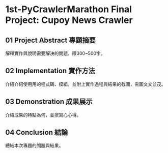 # 1st-PyCrawlerMarathon Final Project: Cupoy News Crawler


01 Project Abstract 專題摘要
---
解釋實作與說明需要解決的問題，限300~500字。

02 Implementation 實作方法
---
介紹介紹使⽤用的程式碼、模組，並附上實作過程與結果的截圖，需圖⽂文並茂。

03 Demonstration 成果展⽰
---
介紹成果的特點為何，並撰寫⼼心得。

04 Conclusion 結論
---
總結本次專題的問題與結果。
